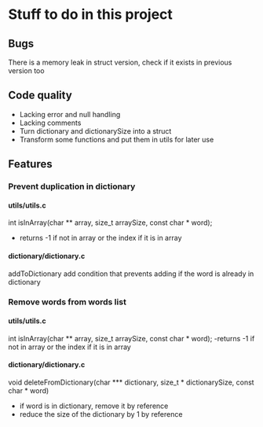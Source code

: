 # Stuff to do in this project

## Bugs
There is a memory leak in struct version, check if it exists in previous version too

## Code quality
* Lacking error and null handling
* Lacking comments
* Turn dictionary and dictionarySize into a struct
* Transform some functions and put them in utils for later use

## Features
### Prevent duplication in dictionary
#### utils/utils.c
int isInArray(char ** array, size_t arraySize, const char * word);
- returns -1 if not in array or the index if it is in array
#### dictionary/dictionary.c
addToDictionary
add condition that prevents adding if the word is already in dictionary
### Remove words from words list
#### utils/utils.c
int isInArray(char ** array, size_t arraySize, const char * word);
-returns -1 if not in array or the index if it is in array
#### dictionary/dictionary.c
void deleteFromDictionary(char *** dictionary, size_t * dictionarySize, const char * word)
- if word is in dictionary, remove it by reference
- reduce the size of the dictionary by 1 by reference
